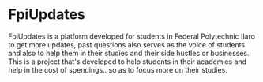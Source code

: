 # FpiUpdates
 FpiUpdates is a platform developed for students in Federal Polytechnic Ilaro to get more updates, past questions also serves as the voice of students and also to help them in their studies and their side hustles or businesses. This is a project that's developed to help students in their academics and help in the cost of spendings.. so as to focus more on their studies.
